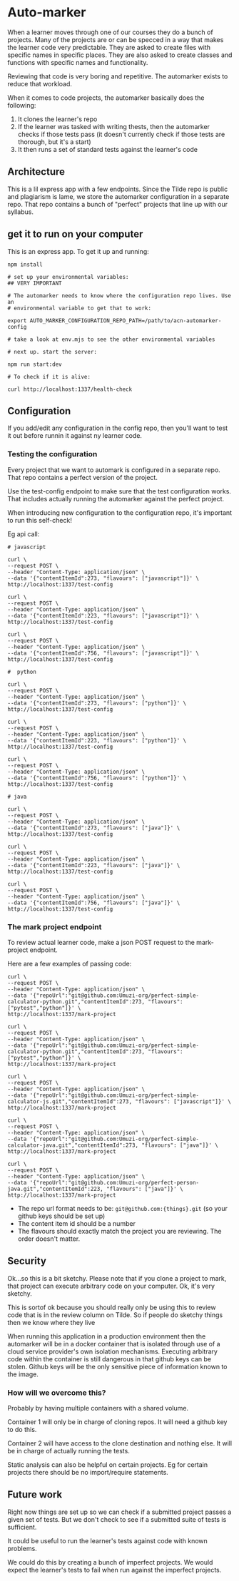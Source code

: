 # Auto-marker

When a learner moves through one of our courses they do a bunch of projects. Many of the projects are or can be specced in a way that makes the learner code very predictable. They are asked to create files with specific names in specific places. They are also asked to create classes and functions with specific names and functionality.

Reviewing that code is very boring and repetitive. The automarker exists to reduce that workload.

When it comes to code projects, the automarker basically does the following:

1. It clones the learner's repo
2. If the learner was tasked with writing thests, then the automarker checks if those tests pass (it doesn't currently check if those tests are thorough, but it's a start)
3. It then runs a set of standard tests against the learner's code

## Architecture

This is a lil express app with a few endpoints. Since the Tilde repo is public and plagiarism is lame, we store the automarker configuration in a separate repo. That repo contains a bunch of "perfect" projects that line up with our syllabus.

## get it to run on your computer

This is an express app. To get it up and running:

```
npm install

# set up your environmental variables:
## VERY IMPORTANT

# The automarker needs to know where the configuration repo lives. Use an
# environmental variable to get that to work:

export AUTO_MARKER_CONFIGURATION_REPO_PATH=/path/to/acn-automarker-config

# take a look at env.mjs to see the other environmental variables

# next up. start the server:

npm run start:dev

# To check if it is alive:

curl http://localhost:1337/health-check
```

## Configuration

If you add/edit any configuration in the config repo, then you'll want to test it out before runnin it against ny learner code.

### Testing the configuration

Every project that we want to automark is configured in a separate repo. That repo contains a perfect version of the project.

Use the test-config endpoint to make sure that the test configuration works. That includes actually running the automarker against the perfect project.

When introducing new configuration to the configuration repo, it's important to run this self-check!

Eg api call:

```
# javascript

curl \
--request POST \
--header "Content-Type: application/json" \
--data '{"contentItemId":273, "flavours": ["javascript"]}' \
http://localhost:1337/test-config

curl \
--request POST \
--header "Content-Type: application/json" \
--data '{"contentItemId":223, "flavours": ["javascript"]}' \
http://localhost:1337/test-config

curl \
--request POST \
--header "Content-Type: application/json" \
--data '{"contentItemId":756, "flavours": ["javascript"]}' \
http://localhost:1337/test-config

#  python

curl \
--request POST \
--header "Content-Type: application/json" \
--data '{"contentItemId":273, "flavours": ["python"]}' \
http://localhost:1337/test-config

curl \
--request POST \
--header "Content-Type: application/json" \
--data '{"contentItemId":223, "flavours": ["python"]}' \
http://localhost:1337/test-config

curl \
--request POST \
--header "Content-Type: application/json" \
--data '{"contentItemId":756, "flavours": ["python"]}' \
http://localhost:1337/test-config

# java

curl \
--request POST \
--header "Content-Type: application/json" \
--data '{"contentItemId":273, "flavours": ["java"]}' \
http://localhost:1337/test-config

curl \
--request POST \
--header "Content-Type: application/json" \
--data '{"contentItemId":223, "flavours": ["java"]}' \
http://localhost:1337/test-config

curl \
--request POST \
--header "Content-Type: application/json" \
--data '{"contentItemId":756, "flavours": ["java"]}' \
http://localhost:1337/test-config

```

### The mark project endpoint

To review actual learner code, make a json POST request to the mark-project endpoint.

Here are a few examples of passing code:

```
curl \
--request POST \
--header "Content-Type: application/json" \
--data '{"repoUrl":"git@github.com:Umuzi-org/perfect-simple-calculator-python.git","contentItemId":273, "flavours": ["pytest","python"]}' \
http://localhost:1337/mark-project

curl \
--request POST \
--header "Content-Type: application/json" \
--data '{"repoUrl":"git@github.com:Umuzi-org/perfect-simple-calculator-python.git","contentItemId":273, "flavours": ["pytest","python"]}' \
http://localhost:1337/mark-project

curl \
--request POST \
--header "Content-Type: application/json" \
--data '{"repoUrl":"git@github.com:Umuzi-org/perfect-simple-calculator-js.git","contentItemId":273, "flavours": ["javascript"]}' \
http://localhost:1337/mark-project

curl \
--request POST \
--header "Content-Type: application/json" \
--data '{"repoUrl":"git@github.com:Umuzi-org/perfect-simple-calculator-java.git","contentItemId":273, "flavours": ["java"]}' \
http://localhost:1337/mark-project

curl \
--request POST \
--header "Content-Type: application/json" \
--data '{"repoUrl":"git@github.com:Umuzi-org/perfect-person-java.git","contentItemId":223, "flavours": ["java"]}' \
http://localhost:1337/mark-project

```

- The repo url format needs to be: `git@github.com:{things}.git` (so your github keys should be set up)
- The content item id should be a number
- The flavours should exactly match the project you are reviewing. The order doesn't matter.

## Security

Ok...so this is a bit sketchy. Please note that if you clone a project to mark, that project can execute arbitrary code on your computer. Ok, it's very sketchy.

This is sortof ok because you should really only be using this to review code that is in the review column on Tilde. So if people do sketchy things then we know where they live

When running this application in a production environment then the automarker will be in a docker container that is isolated through use of a cloud service provider's own isolation mechanisms. Executing arbitrary code within the container is still dangerous in that github keys can be stolen. Github keys will be the only sensitive piece of information known to the image.

### How will we overcome this?

Probably by having multiple containers with a shared volume.

Container 1 will only be in charge of cloning repos. It will need a github key to do this.

Container 2 will have access to the clone destination and nothing else. It will be in charge of actually running the tests.

Static analysis can also be helpful on certain projects. Eg for certain projects there should be no import/require statements.

## Future work

Right now things are set up so we can check if a submitted project passes a given set of tests. But we don't check to see if a submitted suite of tests is sufficient.

It could be useful to run the learner's tests against code with known problems.

We could do this by creating a bunch of imperfect projects. We would expect the learner's tests to fail when run against the imperfect projects.
